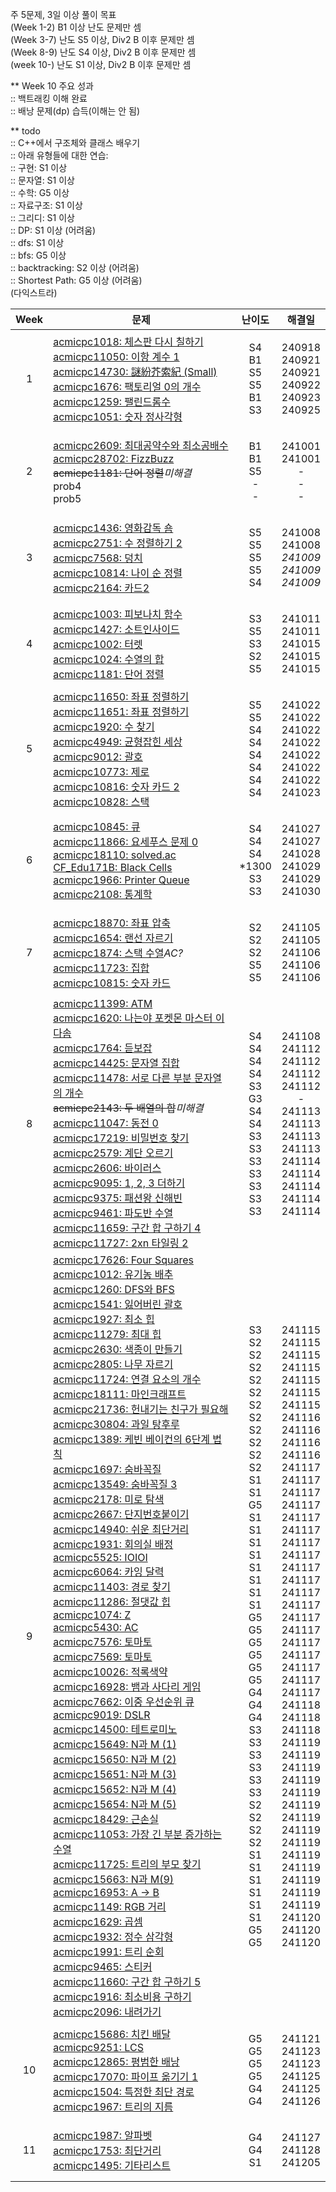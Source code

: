 주 5문제, 3일 이상 풀이 목표<br>
(Week 1-2) B1 이상 난도 문제만 셈<br>
(Week 3-7) 난도 S5 이상, Div2 B 이후 문제만 셈<br>
(Week 8-9) 난도 S4 이상, Div2 B 이후 문제만 셈<br>
(week 10-) 난도 S1 이상, Div2 B 이후 문제만 셈

** Week 10 주요 성과                     <br>
 :: 백트래킹 이해 완료                    <br>
 :: 배낭 문제(dp) 습득(이해는 안 됨)      <br>

** todo                                 <br>
 :: C++에서 구조체와 클래스 배우기        <br>
 :: 아래 유형들에 대한 연습:              <br>
 :: 구현: S1 이상                        <br>
 :: 문자열: S1 이상                      <br>
 :: 수학: G5 이상                        <br>
 :: 자료구조: S1 이상                    <br>
 :: 그리디: S1 이상                      <br>
 :: DP: S1 이상                 (어려움) <br>
 :: dfs: S1 이상                        <br>
 :: bfs: G5 이상                        <br>
 :: backtracking: S2 이상       (어려움) <br>
 :: Shortest Path: G5 이상      (어려움) <br> (다익스트라)

| **Week** | **문제** | **난이도** | **해결일** |
| -------- | -------- | --------- | ---------- |
| <p align="center">1</p> | [acmicpc1018: 체스판 다시 칠하기](https://www.acmicpc.net/problem/1018)<br>[acmicpc11050: 이항 계수 1](https://www.acmicpc.net/problem/11050)<br>[acmicpc14730: 謎紛芥索紀 (Small)](https://www.acmicpc.net/problem/14730)<br>[acmicpc1676: 팩토리얼 0의 개수](https://www.acmicpc.net/problem/1676)<br>[acmicpc1259: 팰린드롬수](https://www.acmicpc.net/problem/1259)<br>[acmicpc1051: 숫자 정사각형](https://www.acmicpc.net/problem/1051) | <p align="center">S4<br>B1<br>S5<br>S5<br>B1<br>S3</p> | <p align="center"> 240918<br>240921<br>240921<br>240922<br>240923<br>240925 </p> |
| <p align="center">2</p> | [acmicpc2609: 최대공약수와 최소공배수](https://www.acmicpc.net/problem/2609)<br>[acmicpc28702: FizzBuzz](https://www.acmicpc.net/problem/28702)<br>~~acmicpc1181: 단어 정렬~~*미해결*<br>prob4<br>prob5 | <p align="center">B1<br>B1<br>S5<br>-<br>-</p> | <p align="center"> 241001<br>241001<br>-<br>-<br>- </p> |
| <p align="center">3</p> | [acmicpc1436: 영화감독 숌](https://www.acmicpc.net/problem/1436)<br>[acmicpc2751: 수 정렬하기 2](https://www.acmicpc.net/problem/2751)<br>[acmicpc7568: 덩치](https://www.acmicpc.net/problem/7568)<br>[acmicpc10814: 나이 순 정렬](https://www.acmicpc.net/problem/10814)<br>[acmicpc2164: 카드2](https://www.acmicpc.net/problem/2164) | <p align="center">S5<br>S5<br>S5<br>S5<br>S4 </p> | <p align="center"> 241008<br>241008<br>*241009*<br>*241009*<br>*241009* </p> |
| <p align="center">4</p> | [acmicpc1003: 피보나치 함수](https://www.acmicpc.net/problem/1003)<br>[acmicpc1427: 소트인사이드](https://www.acmicpc.net/problem/1427)<br>[acmicpc1002: 터렛](https://www.acmicpc.net/problem/1002)<br>[acmicpc1024: 수열의 합](https://www.acmicpc.net/problem/1024)<br>[acmicpc1181: 단어 정렬](https://www.acmicpc.net/problem/1181) |<p align="center"> S3<br>S5<br>S3<br>S2<br>S5 </p> | <p align="center"> 241011<br>241011<br>241015<br>241015<br>241015 </p> |
| <p align="center">5</p> | [acmicpc11650: 좌표 정렬하기](https://www.acmicpc.net/problem/11650)<br>[acmicpc11651: 좌표 정렬하기](https://www.acmicpc.net/problem/11651)<br>[acmicpc1920: 수 찾기](https://www.acmicpc.net/problem/1920)<br>[acmicpc4949: 균형잡힌 세상](https://www.acmicpc.net/problem/4949)<br>[acmicpc9012: 괄호](https://www.acmicpc.net/problem/9012)<br>[acmicpc10773: 제로](https://www.acmicpc.net/problem/10773)<br>[acmicpc10816: 숫자 카드 2](https://www.acmicpc.net/problem/10816)<br>[acmicpc10828: 스택](https://www.acmicpc.net/problem/10816) |<p align="center"> S5<br>S5<br>S4<br>S4<br>S4<br>S4<br>S4<br>S4 </p> | <p align="center"> 241022<br>241022<br>241022<br>241022<br>241022<br>241022<br>241022<br>241023 </p> |
| <p align="center">6</p> | [acmicpc10845: 큐](https://www.acmicpc.net/problem/10845)<br>[acmicpc11866: 요세푸스 문제 0](https://www.acmicpc.net/problem/11866)<br>[acmicpc18110: solved.ac](https://www.acmicpc.net/problem/18110)<br>[CF_Edu171B: Black Cells](https://codeforces.com/contest/2026/problem/B)<br>[acmicpc1966: Printer Queue](https://www.acmicpc.net/problem/1966)<br>[acmicpc2108: 통계학](https://www.acmicpc.net/problem/2108) |<p align="center"> S4<br>S4<br>S4<br>*1300<br>S3<br>S3 </p> | <p align="center"> 241027<br>241027<br>241028<br>241029<br>241029<br>241030 </p> |
| <p align="center">7</p> | [acmicpc18870: 좌표 압축](https://www.acmicpc.net/problem/18870)<br>[acmicpc1654: 랜선 자르기](https://www.acmicpc.net/problem/1654)<br>[acmicpc1874: 스택 수열](https://www.acmicpc.net/problem/1874)*AC?*<br>[acmicpc11723: 집합](https://www.acmicpc.net/problem/11723)<br>[acmicpc10815: 숫자 카드](https://www.acmicpc.net/problem/10815) |<p align="center"> S2<br>S2<br>S2<br>S5<br>S5 </p> | <p align="center"> 241105<br>241105<br>241106<br>241106<br>241106 </p> |
| <p align="center">8</p> | [acmicpc11399: ATM](https://www.acmicpc.net/problem/11399)<br>[acmicpc1620: 나는야 포켓몬 마스터 이다솜](https://www.acmicpc.net/problem/1620)<br>[acmicpc1764: 듣보잡](https://www.acmicpc.net/problem/1764)<br>[acmicpc14425: 문자열 집합](https://www.acmicpc.net/problem/14425)<br>[acmicpc11478: 서로 다른 부분 문자열의 개수](https://www.acmicpc.net/problem/11478)<br>~~acmicpc2143: 두 배열의 합~~*미해결*<br>[acmicpc11047: 동전 0](https://www.acmicpc.net/problem/11047)<br>[acmicpc17219: 비밀번호 찾기](https://www.acmicpc.net/problem/17219)<br>[acmicpc2579: 계단 오르기](https://www.acmicpc.net/problem/2579)<br>[acmicpc2606: 바이러스](https://www.acmicpc.net/problem/2606)<br>[acmicpc9095: 1, 2, 3 더하기](https://www.acmicpc.net/problem/9095)<br>[acmicpc9375: 패션왕 신해빈](https://www.acmicpc.net/problem/9375)<br>[acmicpc9461: 파도반 수열](https://www.acmicpc.net/problem/9461)<br>[acmicpc11659: 구간 합 구하기 4](https://www.acmicpc.net/problem/11659)<br>[acmicpc11727: 2xn 타일링 2](https://www.acmicpc.net/problem/11659) |<p align="center"> S4<br>S4<br>S4<br>S4<br>S3<br>G3<br>S4<br>S4<br>S3<br>S3<br>S3<br>S3<br>S3<br>S3<br>S3 </p> | <p align="center"> 241108<br>241112<br>241112<br>241112<br>241112<br>-<br>241113<br>241113<br>241113<br>241113<br>241114<br>241114<br>241114<br>241114<br>241114 </p> |
| <p align="center">9</p> | [acmicpc17626: Four Squares](https://www.acmicpc.net/problem/17626)<br>[acmicpc1012: 유기농 배추](https://www.acmicpc.net/problem/1012)<br>[acmicpc1260: DFS와 BFS](https://www.acmicpc.net/problem/1260)<br>[acmicpc1541: 잃어버린 괄호](https://www.acmicpc.net/problem/1541)<br>[acmicpc1927: 최소 힙](https://www.acmicpc.net/problem/1927)<br>[acmicpc11279: 최대 힙](https://www.acmicpc.net/problem/11279)<br>[acmicpc2630: 색종이 만들기](https://www.acmicpc.net/problem/2630)<br>[acmicpc2805: 나무 자르기](https://www.acmicpc.net/problem/2805)<br>[acmicpc11724: 연결 요소의 개수](https://www.acmicpc.net/problem/11724)<br>[acmicpc18111: 마인크래프트](https://www.acmicpc.net/problem/18111)<br>[acmicpc21736: 헌내기는 친구가 필요해](https://www.acmicpc.net/problem/21736)<br>[acmicpc30804: 과일 탕후루](https://www.acmicpc.net/problem/30804)<br>[acmicpc1389: 케빈 베이컨의 6단계 법칙](https://www.acmicpc.net/problem/1389)<br>[acmicpc1697: 숨바꼭질](https://www.acmicpc.net/problem/1697)<br>[acmicpc13549: 숨바꼭질 3](https://www.acmicpc.net/problem/13549)<br>[acmicpc2178: 미로 탐색](https://www.acmicpc.net/problem/2178)<br>[acmicpc2667: 단지번호붙이기](https://www.acmicpc.net/problem/2667)<br>[acmicpc14940: 쉬운 최단거리](https://www.acmicpc.net/problem/14940)<br>[acmicpc1931: 회의실 배정](https://www.acmicpc.net/problem/1931)<br>[acmicpc5525: IOIOI](https://www.acmicpc.net/problem/5525)<br>[acmicpc6064: 카잉 달력](https://www.acmicpc.net/problem/6064)<br>[acmicpc11403: 경로 찾기](https://www.acmicpc.net/problem/11403)<br>[acmicpc11286: 절댓값 힙](https://www.acmicpc.net/problem/11286)<br>[acmicpc1074: Z](https://www.acmicpc.net/problem/1074)<br>[acmicpc5430: AC](https://www.acmicpc.net/problem/5430)<br>[acmicpc7576: 토마토](https://www.acmicpc.net/problem/7576)<br>[acmicpc7569: 토마토](https://www.acmicpc.net/problem/7569)<br>[acmicpc10026: 적록색약](https://www.acmicpc.net/problem/10026)<br>[acmicpc16928: 뱀과 사다리 게임](https://www.acmicpc.net/problem/16928)<br>[acmicpc7662: 이중 우선순위 큐](https://www.acmicpc.net/problem/7662)<br>[acmicpc9019: DSLR](https://www.acmicpc.net/problem/9019)<br>[acmicpc14500: 테트로미노](https://www.acmicpc.net/problem/14500)<br>[acmicpc15649: N과 M (1)](https://www.acmicpc.net/problem/15649)<br>[acmicpc15650: N과 M (2)](https://www.acmicpc.net/problem/15650)<br>[acmicpc15651: N과 M (3)](https://www.acmicpc.net/problem/15651)<br>[acmicpc15652: N과 M (4)](https://www.acmicpc.net/problem/15652)<br>[acmicpc15654: N과 M (5)](https://www.acmicpc.net/problem/15654)<br>[acmicpc18429: 근손실](https://www.acmicpc.net/problem/18429)<br>[acmicpc11053: 가장 긴 부분 증가하는 수열](https://www.acmicpc.net/problem/11053)<br>[acmicpc11725: 트리의 부모 찾기](https://www.acmicpc.net/problem/11725)<br>[acmicpc15663: N과 M(9)](https://www.acmicpc.net/problem/15663)<br>[acmicpc16953: A → B](https://www.acmicpc.net/problem/16953)<br>[acmicpc1149: RGB 거리](https://www.acmicpc.net/problem/1149)<br>[acmicpc1629: 곱셈](https://www.acmicpc.net/problem/1629)<br>[acmicpc1932: 정수 삼각형](https://www.acmicpc.net/problem/1932)<br>[acmicpc1991: 트리 순회](https://www.acmicpc.net/problem/1991)<br>[acmicpc9465: 스티커](https://www.acmicpc.net/problem/9465)<br>[acmicpc11660: 구간 합 구하기 5](https://www.acmicpc.net/problem/11660)<br>[acmicpc1916: 최소비용 구하기](https://www.acmicpc.net/problem/1916)<br>[acmicpc2096: 내려가기](https://www.acmicpc.net/problem/2096) |<p align="center"> S3<br>S2<br>S2<br>S2<br>S2<br>S2<br>S2<br>S2<br>S2<br>S2<br>S2<br>S2<br>S1<br>S1<br>G5<br>S1<br>S1<br>S1<br>S1<br>S1<br>S1<br>S1<br>S1<br>G5<br>G5<br>G5<br>G5<br>G5<br>G5<br>G4<br>G4<br>G4<br>S3<br>S3<br>S3<br>S3<br>S3<br>S3<br>S2<br>S2<br>S2<br>S2<br>S1<br>S1<br>S1<br>S1<br>S1<br>S1<br>G5<br>G5 </p> | <p align="center"> 241115<br>241115<br>241115<br>241115<br>241115<br>241115<br>241115<br>241116<br>241116<br>241116<br>241116<br>241117<br>241117<br>241117<br>241117<br>241117<br>241117<br>241117<br>241117<br>241117<br>241117<br>241117<br>241117<br>241117<br>241117<br>241117<br>241117<br>241117<br>241117<br>241117<br>241118<br>241118<br>241118<br>241119<br>241119<br>241119<br>241119<br>241119<br>241119<br>241119<br>241119<br>241119<br>241119<br>241119<br>241119<br>241119<br>241119<br>241120<br>241120<br>241120 </p> |
| <p align="center">10</p> | [acmicpc15686: 치킨 배달](https://www.acmicpc.net/problem/15686)<br>[acmicpc9251: LCS](https://www.acmicpc.net/problem/9251)<br>[acmicpc12865: 평범한 배낭](https://www.acmicpc.net/problem/12865)<br>[acmicpc17070: 파이프 옮기기 1](https://www.acmicpc.net/problem/17070)<br>[acmicpc1504: 특정한 최단 경로](https://www.acmicpc.net/problem/1504)<br>[acmicpc1967: 트리의 지름](https://www.acmicpc.net/problem/1967) | <p align="center">G5<br>G5<br>G5<br>G5<br>G4<br>G4</p> | <p align="center"> 241121<br>241123<br>241123<br>241125<br>241125<br>241126 </p> |
| <p align="center">11</p> | [acmicpc1987: 알파벳](https://www.acmicpc.net/problem/1987)<br>[acmicpc1753: 최단거리](https://www.acmicpc.net/problem/1753)<br>[acmicpc1495: 기타리스트](https://www.acmicpc.net/problem/1495) | <p align="center">G4<br>G4<br>S1</p> | <p align="center"> 241127<br>241128<br>241205 </p> |